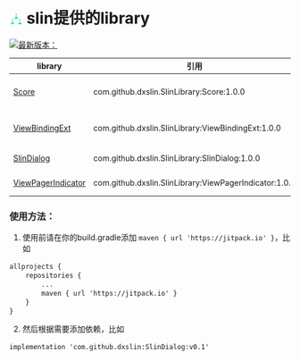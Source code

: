 # <img src="./img/slin.png" align="center" width="24" height="24"  />  slin提供的library

[![最新版本：](https://jitpack.io/v/dxslin/SlinLibrary.svg)](https://jitpack.io/#dxslin/SlinLibrary)


| library  |  引用  |  简介  |
|---|---|---|
|  [Score](./Score) |  com.github.dxslin.SlinLibrary:Score:1.0.0  |  封装的Android开发核心库（jetpack套件） |
|  [ViewBindingExt](./ViewBindingExt) |  com.github.dxslin.SlinLibrary:ViewBindingExt:1.0.0   |  ViewBinding扩展方法，快速创建绑定  |
|  [SlinDialog](./SlinDialog) |  com.github.dxslin.SlinLibrary:SlinDialog:1.0.0   |  一个封装了的DialogFragment  |
|  [ViewPagerIndicator](ViewPagerIndicator) |  com.github.dxslin.SlinLibrary:ViewPagerIndicator:1.0.0   |  仿BiliBili的一个tab指示器  |

### 使用方法：

1. 使用前请在你的build.gradle添加 `maven { url 'https://jitpack.io' }`，比如
```
allprojects {
    repositories {
        ...
        maven { url 'https://jitpack.io' }
    }
}
```

2. 然后根据需要添加依赖，比如
```
implementation 'com.github.dxslin:SlinDialog:v0.1'
```
